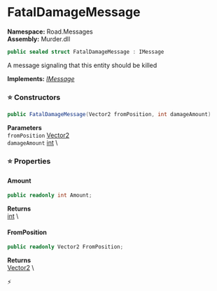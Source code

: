 # FatalDamageMessage

**Namespace:** Road.Messages \
**Assembly:** Murder.dll

```csharp
public sealed struct FatalDamageMessage : IMessage
```

A message signaling that this entity should be killed

**Implements:** _[IMessage](/Bang/Components/IMessage.html)_

### ⭐ Constructors
```csharp
public FatalDamageMessage(Vector2 fromPosition, int damageAmount)
```

**Parameters** \
`fromPosition` [Vector2](/Murder/Core/Geometry/Vector2.html) \
`damageAmount` [int](https://learn.microsoft.com/en-us/dotnet/api/System.Int32?view=net-7.0) \

### ⭐ Properties
#### Amount
```csharp
public readonly int Amount;
```

**Returns** \
[int](https://learn.microsoft.com/en-us/dotnet/api/System.Int32?view=net-7.0) \
#### FromPosition
```csharp
public readonly Vector2 FromPosition;
```

**Returns** \
[Vector2](/Murder/Core/Geometry/Vector2.html) \


⚡